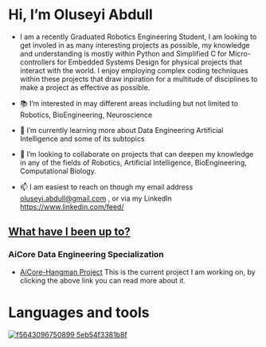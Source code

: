# Hi, I’m Oluseyi Abdull
- I am a recently Graduated Robotics Engineering Student, I am looking to get involed in as many interesting projects as possible, my knowledge and understanding is mostly within Python and Simplified C for Micro-controllers for Embedded Systems Design
  for physical projects that interact with the world. I enjoy employing complex coding techniques within these projects that draw inpiration for a multitude of disciplines to make a project as effective as possible.
  
- 📚 I’m interested in may different areas includiing but not limited to Robotics, BioEngineering, Neuroscience
  
- 🌱 I’m currently learning more about Data Engineering Artificial Intelligence and some of its subtopics
  
- 💞️ I’m looking to collaborate on projects that can deepen my knowledge in any of the fields of Robotics, Artificial Intelligence, BioEngineering, Computational Biology.
  
- 📫 I am easiest to reach on though my email address oluseyi.abdull@gmail.com , or via my LinkedIn https://www.linkedin.com/feed/

<!---
Oluseyi-Abdull/Oluseyi-Abdull is a ✨ special ✨ repository because its `README.md` (this file) appears on your GitHub profile.
You can click the Preview link to take a look at your changes.
--->
## [What have I been up to?](https://github.com/Oluseyi-Abdull?tab=repositories)

### AiCore Data Engineering Specialization
- [AiCore-Hangman Project](https://github.com/Oluseyi-Abdull/AiCore-Hangman)
  This is the current project I am working on, by clicking the above link you can read more about it.

# Languages and tools 

[![f5643096750899 5eb54f3381b8f](https://github.com/Oluseyi-Abdull/Oluseyi-Abdull/assets/149166369/9a3d6f98-e01c-4319-b8ee-6f8b5267b800)
](https://www.python.org/)
